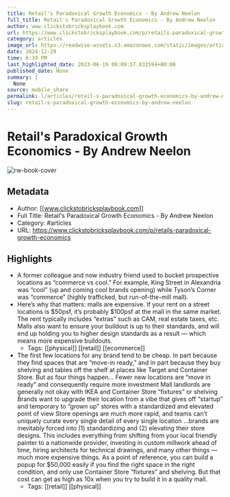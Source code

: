 ```yaml
---
title: Retail's Paradoxical Growth Economics - By Andrew Neelon
full_title: Retail's Paradoxical Growth Economics - By Andrew Neelon
author: www.clickstobricksplaybook.com
url: https://www.clickstobricksplaybook.com/p/retails-paradoxical-growth-economics
category: articles
image_url: https://readwise-assets.s3.amazonaws.com/static/images/article4.6bc1851654a0.png
date: 2024-12-29
time: 6:39 PM
last_highlighted_date: 2023-06-19 09:09:57.831594+00:00
published_date: None
summary: |
  None
source: mobile_share
permalink: l/articles/retail-s-paradoxical-growth-economics-by-andrew-neelon
slug: retail-s-paradoxical-growth-economics-by-andrew-neelon
---
```

# Retail's Paradoxical Growth Economics - By Andrew Neelon

![rw-book-cover](https://readwise-assets.s3.amazonaws.com/static/images/article4.6bc1851654a0.png)

## Metadata
- Author: [[www.clickstobricksplaybook.com]]
- Full Title: Retail's Paradoxical Growth Economics - By Andrew Neelon
- Category: #articles
- URL: https://www.clickstobricksplaybook.com/p/retails-paradoxical-growth-economics

## Highlights
- A former colleague and now industry friend used to bucket prospective locations as “commerce vs cool.” For example, King Street in Alexandria was “cool” (up and coming cool brands opening) while Tyson’s Corner was “commerce” (highly trafficked, but run-of-the-mill mall).
- Here’s why that matters: malls are expensive. If your rent on a street locations is $50psf, it’s probably $100psf at the mall in the same market. The rent typically includes “extras” such as CAM, real estate taxes, etc. Malls also want to ensure your buildout is up to their standards, and will end up holding you to higher design standards as a result — which means more expensive buildouts.
    - Tags: [[physical]] [[retail]] [[ecommerce]] 
- The first few locations for any brand tend to be cheap. In part because they find spaces that are “move-in ready,” and in part because they buy shelving and tables off the shelf at places like Target and Container Store.
  But as four things happen…
  Fewer new locations are “move in ready” and consequently require more investment
  Mall landlords are generally not okay with IKEA and Container Store “fixtures” or shelving
  Brands want to upgrade their location from a vibe that gives off “startup” and temporary to “grown up” stores with a standardized and elevated point of view
  Store openings are much more rapid, and teams can’t uniquely curate every single detail of every single location
  …brands are inevitably forced into (1) standardizing and (2) elevating their store designs. This includes everything from shifting from your local friendly painter to a nationwide provider, investing in custom millwork ahead of time, hiring architects for technical drawings, and many other things — much more expensive things.
  As a point of reference, you can build a popup for $50,000 easily if you find the right space in the right condition, and only use Container Store “fixtures” and shelving. But that cost can get as high as 10x when you try to build it in a quality mall.
    - Tags: [[retail]] [[physical]] 


